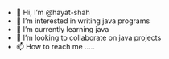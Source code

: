 - 👋 Hi, I’m @hayat-shah
- 👀 I’m interested in writing java programs
- 🌱 I’m currently learning java
- 💞️ I’m looking to collaborate on java projects
- 📫 How to reach me .....

<!---
hayat-shah/hayat-shah is a ✨ special ✨ repository because its `README.md` (this file) appears on your GitHub profile.
You can click the Preview link to take a look at your changes.
--->
